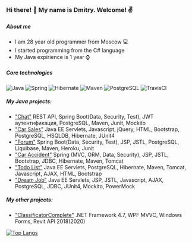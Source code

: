 ### Hi there! 👋 My name is Dmitry. Welcome! ✌️

##### About me
- I am 28 year old programmer from Moscow 💻
- I started programming from the C# language
- My Java expirience is 1 year ⌚

##### Core technologies
![Java](https://img.shields.io/badge/Java-%3E%3D8-orange)
![Spring](https://img.shields.io/badge/Spring-%3E%3D5.0-yellowgreen)
![Hibernate](https://img.shields.io/badge/Hibernate-%3E%3D5.0-yellow)
![Maven](https://img.shields.io/badge/Maven-3-red)
![PostgreSQL](https://img.shields.io/badge/PostgreSQL-%3E%3D9-blue)
![TravisCI](https://img.shields.io/badge/Travis-CI-brightgreen)

##### My Java projects:

- ["Chat"](https://github.com/EDGE775/job4j_chat) REST API, Spring Boot(Data, Security, Test), JWT аутентификация, PostgreSQL, Maven, Junit, Mockito
- ["Car Sales"](https://github.com/EDGE775/job4j_cars) Java EE Servlets, Javascript, jQuery, HTML, Bootstrap, PostgreSQL, HSQLDB, Hibernate, JUnit4
- ["Forum"](https://github.com/EDGE775/job4j_forum) Spring Boot(Data, Security, Test), JSP, JSTL, PostgreSQL, Liquibase, Maven, Heroku, Junit
- ["Car Accident"](https://github.com/EDGE775/job4j_car_accident) Spring (MVC, ORM, Data, Security), JSP, JSTL, Bootstrap, JDBC, Hibernate, Maven, Tomcat
- ["Todo List"](https://github.com/EDGE775/job4j_todo) Java EE Servlets, PostgreSQL, Hibernate, Maven, Tomcat, Javascript, AJAX, HTML, Bootstrap
- ["Dream Job"](https://github.com/EDGE775/job4j_dreamjob) Java EE Servlets, JSP, JSTL, Javascript, AJAX, PostgreSQL, JDBC, JUnit4, Mockito, PowerMock

##### My other projects:

- ["ClassificatorComplete"](https://github.com/EDGE775/ClassificatorComplete) .NET Framework 4.7, WPF MVVC, Windows Forms, Revit API 2018(2020)

[![Top Langs](https://github-readme-stats.vercel.app/api/top-langs/?username=EDGE775&layout=compact)](https://github.com/EDGE775/github-readme-stats)
